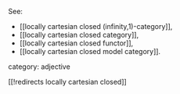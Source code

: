 
See:

* [[locally cartesian closed (infinity,1)-category]],
* [[locally cartesian closed category]],
* [[locally cartesian closed functor]],
* [[locally cartesian closed model category]].


category: adjective

[[!redirects locally cartesian closed]]
